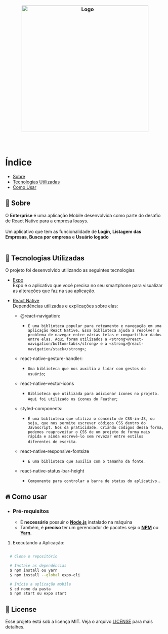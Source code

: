 <h3 align="center">
    <img alt="Logo" title="#logo" width="400px" src="https://ioasys.com.br/static/og-image-7578fe3bd736621f7d9d987908812ee0.jpg">
    <br><br>
    <br>
</h3>

# Índice

- [Sobre](#sobre)
- [Tecnologias Utilizadas](#tecnologias-utilizadas)
- [Como Usar](#como-usar)

<a id="sobre"></a>

## :bookmark: Sobre

O <strong>Enterprise</strong> é uma aplicação Mobile desenvolvida como parte do desafio de React Native para a empresa Ioasys.<br><br>
Um aplicativo que tem as funcionalidade de <strong>Login</strong>, <strong>Listagem das Empresas</strong>, <strong>Busca por empresa</strong> e <strong>Usuário logado</strong>
<br><br>

<a id="tecnologias-utilizadas"></a>

## :rocket: Tecnologias Utilizadas

O projeto foi desenvolvido utilizando as seguintes tecnologias

- [Expo](https://expo.dev/) <br>
  Expo é o aplicativo que você precisa no seu smartphone para visualizar as alterações que faz na sua aplicação.

- [React Native](https://reactnative.dev/) <br>
  Dependências utilizadas e explicações sobre elas:

  * @react-navigation:

    * `É uma biblioteca popular para roteamento e navegação em uma aplicação React Native. Essa biblioteca ajuda a resolver o problema de navegar entre várias telas e compartilhar dados entre elas. Aqui foram utilizados a <strong>@react-navigation/bottom-tabs</strong> e a <strong>@react-navigation/stack</strong>`;

  * react-native-gesture-handler:

    * `Uma biblioteca que nos auxilia a lidar com gestos do usuário`;

  * react-native-vector-icons

    * `Biblioteca que utilizada para adicionar ícones no projeto. Aqui foi utilizado os ícones do Feather`;

  * styled-components:

    * `É uma biblioteca que utiliza o conceito de CSS-in-JS, ou seja, que nos permite escrever códigos CSS dentro do Javascript. Nos da praticidade. Criando códigos dessa forma, podemos reaproveitar o CSS de um projeto de forma mais rápida e ainda escrevê-lo sem revezar entre estilos diferentes de escrita`.

  * react-native-responsive-fontsize
     * `É uma biblioteca que auxilia com o tamanho da fonte`.

  * react-native-status-bar-height
    * `Componente para controlar a barra de status do aplicativo.`.

<a id="como-usar"></a>

## :fire: Como usar

- ### **Pré-requisitos**

  - É **necessário** possuir o **[Node.js](https://nodejs.org/en/)** instalado na máquina
  - Também, é **preciso** ter um gerenciador de pacotes seja o **[NPM](https://www.npmjs.com/)** ou **[Yarn](https://yarnpkg.com/)**.

1. Executando a Aplicação:

```sh

  # Clone o repositório

  # Instale as dependências
  $ npm install ou yarn
  $ npm install --global expo-cli

  # Inicie a aplicação mobile
  $ cd nome da pasta
  $ npm start ou expo start
```

## :memo: License

Esse projeto está sob a licença MIT. Veja o arquivo [LICENSE](LICENSE.md) para mais detalhes.
